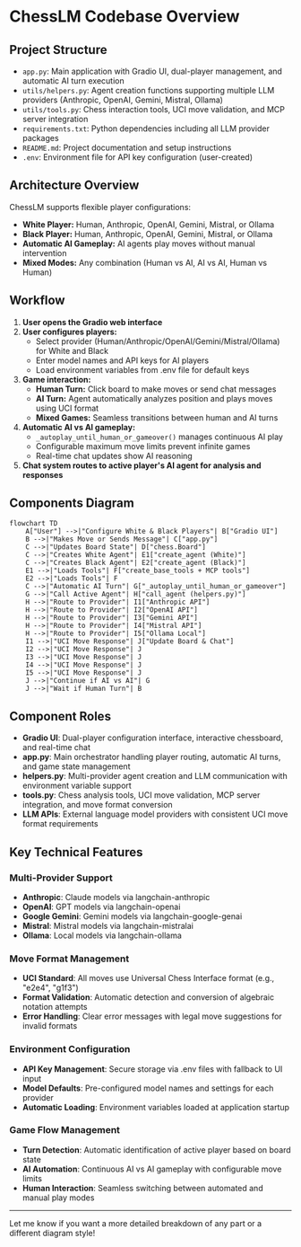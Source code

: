 # ChessLM Codebase Overview

## Project Structure

- `app.py`: Main application with Gradio UI, dual-player management, and automatic AI turn execution
- `utils/helpers.py`: Agent creation functions supporting multiple LLM providers (Anthropic, OpenAI, Gemini, Mistral, Ollama)
- `utils/tools.py`: Chess interaction tools, UCI move validation, and MCP server integration
- `requirements.txt`: Python dependencies including all LLM provider packages
- `README.md`: Project documentation and setup instructions
- `.env`: Environment file for API key configuration (user-created)

## Architecture Overview

ChessLM supports flexible player configurations:
- **White Player:** Human, Anthropic, OpenAI, Gemini, Mistral, or Ollama
- **Black Player:** Human, Anthropic, OpenAI, Gemini, Mistral, or Ollama
- **Automatic AI Gameplay:** AI agents play moves without manual intervention
- **Mixed Modes:** Any combination (Human vs AI, AI vs AI, Human vs Human)

## Workflow

1. **User opens the Gradio web interface**
2. **User configures players:**
   - Select provider (Human/Anthropic/OpenAI/Gemini/Mistral/Ollama) for White and Black
   - Enter model names and API keys for AI players
   - Load environment variables from .env file for default keys
3. **Game interaction:**
   - **Human Turn:** Click board to make moves or send chat messages
   - **AI Turn:** Agent automatically analyzes position and plays moves using UCI format
   - **Mixed Games:** Seamless transitions between human and AI turns
4. **Automatic AI vs AI gameplay:**
   - `_autoplay_until_human_or_gameover()` manages continuous AI play
   - Configurable maximum move limits prevent infinite games
   - Real-time chat updates show AI reasoning
5. **Chat system routes to active player's AI agent for analysis and responses**

## Components Diagram

```mermaid
flowchart TD
    A["User"] -->|"Configure White & Black Players"| B["Gradio UI"]
    B -->|"Makes Move or Sends Message"| C["app.py"]
    C -->|"Updates Board State"| D["chess.Board"]
    C -->|"Creates White Agent"| E1["create_agent (White)"]
    C -->|"Creates Black Agent"| E2["create_agent (Black)"]
    E1 -->|"Loads Tools"| F["create_base_tools + MCP tools"]
    E2 -->|"Loads Tools"| F
    C -->|"Automatic AI Turn"| G["_autoplay_until_human_or_gameover"]
    G -->|"Call Active Agent"| H["call_agent (helpers.py)"]
    H -->|"Route to Provider"| I1["Anthropic API"]
    H -->|"Route to Provider"| I2["OpenAI API"]
    H -->|"Route to Provider"| I3["Gemini API"]
    H -->|"Route to Provider"| I4["Mistral API"]
    H -->|"Route to Provider"| I5["Ollama Local"]
    I1 -->|"UCI Move Response"| J["Update Board & Chat"]
    I2 -->|"UCI Move Response"| J
    I3 -->|"UCI Move Response"| J
    I4 -->|"UCI Move Response"| J
    I5 -->|"UCI Move Response"| J
    J -->|"Continue if AI vs AI"| G
    J -->|"Wait if Human Turn"| B
```

## Component Roles

- **Gradio UI**: Dual-player configuration interface, interactive chessboard, and real-time chat
- **app.py**: Main orchestrator handling player routing, automatic AI turns, and game state management
- **helpers.py**: Multi-provider agent creation and LLM communication with environment variable support
- **tools.py**: Chess analysis tools, UCI move validation, MCP server integration, and move format conversion
- **LLM APIs**: External language model providers with consistent UCI move format requirements

## Key Technical Features

### Multi-Provider Support
- **Anthropic**: Claude models via langchain-anthropic
- **OpenAI**: GPT models via langchain-openai  
- **Google Gemini**: Gemini models via langchain-google-genai
- **Mistral**: Mistral models via langchain-mistralai
- **Ollama**: Local models via langchain-ollama

### Move Format Management
- **UCI Standard**: All moves use Universal Chess Interface format (e.g., "e2e4", "g1f3")
- **Format Validation**: Automatic detection and conversion of algebraic notation attempts
- **Error Handling**: Clear error messages with legal move suggestions for invalid formats

### Environment Configuration
- **API Key Management**: Secure storage via .env files with fallback to UI input
- **Model Defaults**: Pre-configured model names and settings for each provider
- **Automatic Loading**: Environment variables loaded at application startup

### Game Flow Management
- **Turn Detection**: Automatic identification of active player based on board state
- **AI Automation**: Continuous AI vs AI gameplay with configurable move limits
- **Human Interaction**: Seamless switching between automated and manual play modes

---

Let me know if you want a more detailed breakdown of any part or a different diagram style!
